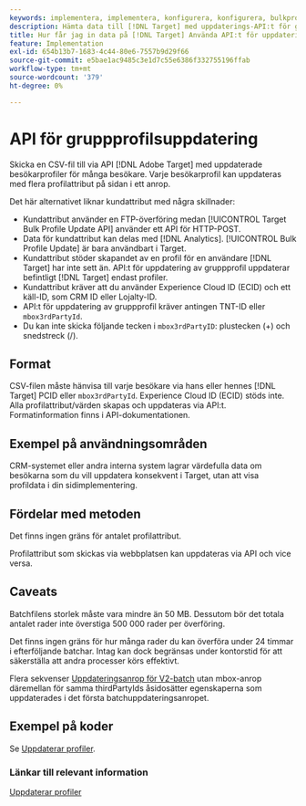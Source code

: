 ```yaml
---
keywords: implementera, implementera, konfigurera, konfigurera, bulkprofiluppdatering
description: Hämta data till [!DNL Target] med uppdaterings-API:t för gruppprofiler.
title: Hur får jag in data på [!DNL Target] Använda API:t för uppdatering av gruppprofil?
feature: Implementation
exl-id: 654b13b7-1683-4c44-80e6-7557b9d29f66
source-git-commit: e5bae1ac9485c3e1d7c55e6386f332755196ffab
workflow-type: tm+mt
source-wordcount: '379'
ht-degree: 0%

---
```


# API för gruppprofilsuppdatering

Skicka en CSV-fil till via API [!DNL Adobe Target] med uppdaterade besökarprofiler för många besökare. Varje besökarprofil kan uppdateras med flera profilattribut på sidan i ett anrop.

Det här alternativet liknar kundattribut med några skillnader:

* Kundattribut använder en FTP-överföring medan [!UICONTROL Target Bulk Profile Update API] använder ett API för HTTP-POST.
* Data för kundattribut kan delas med [!DNL Analytics]. [!UICONTROL Bulk Profile Update] är bara användbart i Target.
* Kundattribut stöder skapandet av en profil för en användare [!DNL Target] har inte sett än. API:t för uppdatering av gruppprofil uppdaterar befintligt [!DNL Target] endast profiler.
* Kundattribut kräver att du använder Experience Cloud ID (ECID) och ett käll-ID, som CRM ID eller Lojalty-ID.
* API:t för uppdatering av gruppprofil kräver antingen TNT-ID eller `mbox3rdPartyId`.
* Du kan inte skicka följande tecken i `mbox3rdPartyID`: plustecken (+) och snedstreck (/).

## Format

CSV-filen måste hänvisa till varje besökare via hans eller hennes [!DNL Target] PCID eller `mbox3rdPartyId`. Experience Cloud ID (ECID) stöds inte. Alla profilattribut/värden skapas och uppdateras via API:t. Formatinformation finns i API-dokumentationen.

## Exempel på användningsområden

CRM-systemet eller andra interna system lagrar värdefulla data om besökarna som du vill uppdatera konsekvent i Target, utan att visa profildata i din sidimplementering.

## Fördelar med metoden

Det finns ingen gräns för antalet profilattribut.

Profilattribut som skickas via webbplatsen kan uppdateras via API och vice versa.

## Caveats

Batchfilens storlek måste vara mindre än 50 MB. Dessutom bör det totala antalet rader inte överstiga 500 000 rader per överföring.

Det finns ingen gräns för hur många rader du kan överföra under 24 timmar i efterföljande batchar. Intag kan dock begränsas under kontorstid för att säkerställa att andra processer körs effektivt.

Flera sekvenser [Uppdateringsanrop för V2-batch](https://developers.adobetarget.com/api/#updating-profiles) utan mbox-anrop däremellan för samma thirdPartyIds åsidosätter egenskaperna som uppdaterades i det första batchuppdateringsanropet.

## Exempel på koder

Se [Uppdaterar profiler](https://developers.adobetarget.com/api/#updating-profiles).

### Länkar till relevant information

[Uppdaterar profiler](https://developers.adobetarget.com/api/#updating-profiles)
